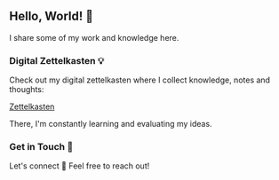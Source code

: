 ## Hello, World! 👋

I share some of my work and knowledge here.

### Digital Zettelkasten 💡
Check out my digital zettelkasten where I collect knowledge, notes and thoughts:

[Zettelkasten](https://github.com/manuelcoca/digital-zettelkasten)

There, I'm constantly learning and evaluating my ideas.

### Get in Touch 💌
Let's connect 🌟 Feel free to reach out!
